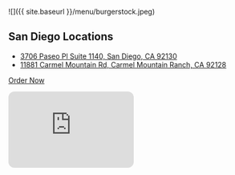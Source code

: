 ![]({{ site.baseurl }}/menu/burgerstock.jpeg)
## San Diego Locations
- [3706 Paseo Pl Suite 1140, San Diego, CA 92130](https://www.google.com/maps/place/3706+Paseo+Pl+%231140,+San+Diego,+CA+92130/@32.9515845,-117.2375039,17z/data=!3m1!4b1!4m5!3m4!1s0x80dc089c5f7a5c15:0xe5eff8463a4d0bc6!8m2!3d32.9515845!4d-117.2353099)
- [11881 Carmel Mountain Rd, Carmel Mountain Ranch, CA 92128](https://www.google.com/maps/place/11881+Carmel+Mountain+Rd,+San+Diego,+CA+92128/@32.9814592,-117.0787129,17z/data=!3m1!4b1!4m5!3m4!1s0x80dbfa01a8b5a66b:0x4866fdc32f65c73d!8m2!3d32.9814592!4d-117.0765189)

[Order Now](/menu)

<iframe style="border-radius:12px" src="https://open.spotify.com/embed/track/2dHHgzDwk4BJdRwy9uXhTO?utm_source=generator" width="250" height="152" frameBorder="0" allowfullscreen="" allow="autoplay; clipboard-write; encrypted-media; fullscreen; picture-in-picture" loading="lazy"></iframe>